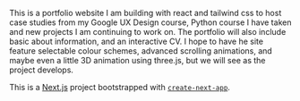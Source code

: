This is a portfolio website I am building with react and tailwind css to host case studies from my Google UX Design course, Python course I have taken and new projects I am continuing to work on. 
The portfolio will also include basic about information, and an interactive CV.
I hope to have he site feature selectable colour schemes, advanced scrolling animations, and maybe even a little 3D animation using three.js, but we will see as the project develops.

This is a [Next.js](https://nextjs.org/) project bootstrapped with [`create-next-app`](https://github.com/vercel/next.js/tree/canary/packages/create-next-app).
